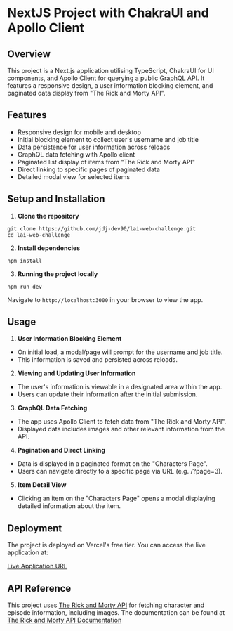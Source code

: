 
# NextJS Project with ChakraUI and Apollo Client

## Overview

This project is a Next.js application utilising TypeScript, ChakraUI for UI components, and Apollo Client for querying a public GraphQL API. It features a responsive design, a user information blocking element, and paginated data display from "The Rick and Morty API".

## Features

- Responsive design for mobile and desktop
- Initial blocking element to collect user's username and job title
- Data persistence for user information across reloads
- GraphQL data fetching with Apollo client
- Paginated list display of items from "The Rick and Morty API"
- Direct linking to specific pages of paginated data
- Detailed modal view for selected items

## Setup and Installation

1. **Clone the repository**
   
```
git clone https://github.com/jdj-dev90/lai-web-challenge.git
cd lai-web-challenge
```

2.  **Install dependencies**
```
npm install
```

3.  **Running the project locally**
```
npm run dev
```


Navigate to `http://localhost:3000` in your browser to view the app.

## Usage

1. **User Information Blocking Element**

- On initial load, a modal/page will prompt for the username and job title.
- This information is saved and persisted across reloads.

2. **Viewing and Updating User Information**

- The user's information is viewable in a designated area within the app.
- Users can update their information after the initial submission.

3. **GraphQL Data Fetching**

- The app uses Apollo Client to fetch data from "The Rick and Morty API".
- Displayed data includes images and other relevant information from the API.

4. **Pagination and Direct Linking**

- Data is displayed in a paginated format on the "Characters Page".
- Users can navigate directly to a specific page via URL (e.g. /?page=3).

5. **Item Detail View**

- Clicking an item on the "Characters Page" opens a modal displaying detailed information about the item.

## Deployment

The project is deployed on Vercel's free tier. You can access the live application at:

[Live Application URL](#)

## API Reference

This project uses [The Rick and Morty API](https://rickandmortyapi.com/graphql) for fetching character and episode information, including images. The documentation can be found at [The Rick and Morty API Documentation](https://rickandmortyapi.com/documentation/#graphql)


